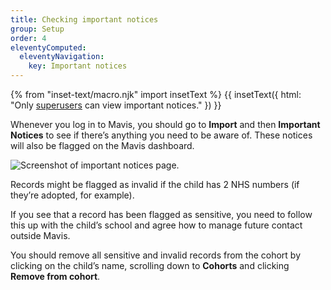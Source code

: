 ```yaml
---
title: Checking important notices
group: Setup
order: 4
eleventyComputed:
  eleventyNavigation:
    key: Important notices
---
```


{% from "inset-text/macro.njk" import insetText %}
{{ insetText({
  html: "Only <a href='/guide/users/#superusers'>superusers</a> can view important notices."
}) }}

Whenever you log in to Mavis, you should go to **Import** and then **Important Notices** to see if there’s anything you need to be aware of. These notices will also be flagged on the Mavis dashboard.

![Screenshot of important notices page.](/assets/images/notices.png)

Records might be flagged as invalid if the child has 2 NHS numbers (if they’re adopted, for example).

If you see that a record has been flagged as sensitive, you need to follow this up with the child’s school and agree how to manage future contact outside Mavis.

You should remove all sensitive and invalid records from the cohort by clicking on the child’s name, scrolling down to **Cohorts** and clicking **Remove from cohort**.
